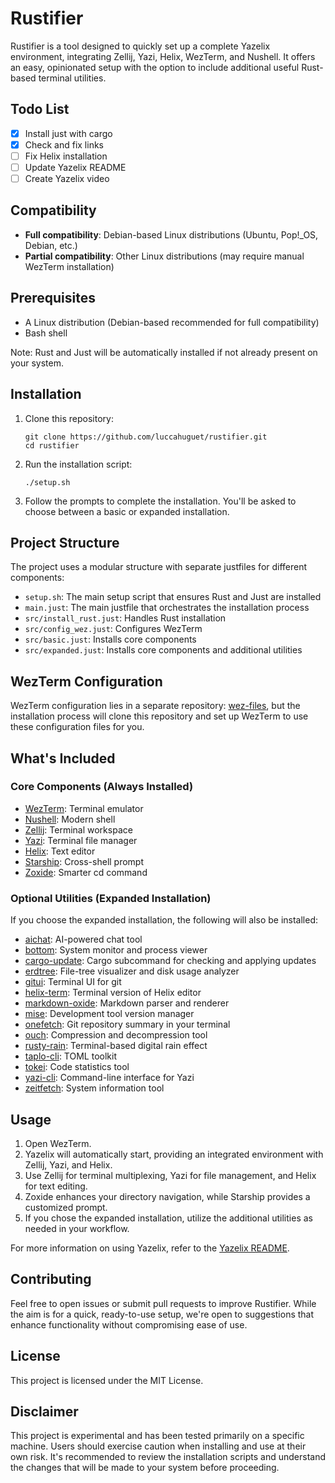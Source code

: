 # Rustifier

Rustifier is a tool designed to quickly set up a complete Yazelix environment, integrating Zellij, Yazi, Helix, WezTerm, and Nushell. It offers an easy, opinionated setup with the option to include additional useful Rust-based terminal utilities.

## Todo List

- [x] Install just with cargo
- [x] Check and fix links
- [ ] Fix Helix installation
- [ ] Update Yazelix README
- [ ] Create Yazelix video

## Compatibility

- **Full compatibility**: Debian-based Linux distributions (Ubuntu, Pop!_OS, Debian, etc.)
- **Partial compatibility**: Other Linux distributions (may require manual WezTerm installation)

## Prerequisites

- A Linux distribution (Debian-based recommended for full compatibility)
- Bash shell

Note: Rust and Just will be automatically installed if not already present on your system.

## Installation

1. Clone this repository:
   ```
   git clone https://github.com/luccahuguet/rustifier.git
   cd rustifier
   ```

2. Run the installation script:
   ```
   ./setup.sh
   ```

3. Follow the prompts to complete the installation. You'll be asked to choose between a basic or expanded installation.

## Project Structure

The project uses a modular structure with separate justfiles for different components:

- `setup.sh`: The main setup script that ensures Rust and Just are installed
- `main.just`: The main justfile that orchestrates the installation process
- `src/install_rust.just`: Handles Rust installation
- `src/config_wez.just`: Configures WezTerm
- `src/basic.just`: Installs core components
- `src/expanded.just`: Installs core components and additional utilities

## WezTerm Configuration

WezTerm configuration lies in a separate repository: [wez-files](https://github.com/yourusername/wez-files), but the installation process will clone this repository and set up WezTerm to use these configuration files for you.

## What's Included

### Core Components (Always Installed)
- [WezTerm](https://wezfurlong.org/wezterm/): Terminal emulator
- [Nushell](https://www.nushell.sh/): Modern shell
- [Zellij](https://github.com/zellij-org/zellij): Terminal workspace
- [Yazi](https://github.com/sxyazi/yazi): Terminal file manager
- [Helix](https://helix-editor.com): Text editor
- [Starship](https://starship.rs): Cross-shell prompt
- [Zoxide](https://github.com/ajeetdsouza/zoxide): Smarter cd command

### Optional Utilities (Expanded Installation)
If you choose the expanded installation, the following will also be installed:

- [aichat](https://github.com/sigoden/aichat): AI-powered chat tool
- [bottom](https://github.com/ClementTsang/bottom): System monitor and process viewer
- [cargo-update](https://github.com/nabijaczleweli/cargo-update): Cargo subcommand for checking and applying updates
- [erdtree](https://github.com/solidiquis/erdtree): File-tree visualizer and disk usage analyzer
- [gitui](https://github.com/extrawurst/gitui): Terminal UI for git
- [helix-term](https://github.com/helix-editor/helix): Terminal version of Helix editor
- [markdown-oxide](https://github.com/Feel-ix-343/markdown-oxide): Markdown parser and renderer
- [mise](https://github.com/jdx/mise): Development tool version manager
- [onefetch](https://github.com/o2sh/onefetch): Git repository summary in your terminal
- [ouch](https://github.com/ouch-org/ouch): Compression and decompression tool
- [rusty-rain](https://github.com/cowboy8625/rusty-rain): Terminal-based digital rain effect
- [taplo-cli](https://github.com/tamasfe/taplo): TOML toolkit
- [tokei](https://github.com/XAMPPRocky/tokei): Code statistics tool
- [yazi-cli](https://github.com/sxyazi/yazi): Command-line interface for Yazi
- [zeitfetch](https://github.com/nidnogg/zeitfetch): System information tool

## Usage

1. Open WezTerm.
2. Yazelix will automatically start, providing an integrated environment with Zellij, Yazi, and Helix.
3. Use Zellij for terminal multiplexing, Yazi for file management, and Helix for text editing.
4. Zoxide enhances your directory navigation, while Starship provides a customized prompt.
5. If you chose the expanded installation, utilize the additional utilities as needed in your workflow.

For more information on using Yazelix, refer to the [Yazelix README](https://github.com/luccahuguet/yazelix).

## Contributing

Feel free to open issues or submit pull requests to improve Rustifier. While the aim is for a quick, ready-to-use setup, we're open to suggestions that enhance functionality without compromising ease of use.

## License

This project is licensed under the MIT License.

## Disclaimer

This project is experimental and has been tested primarily on a specific machine. Users should exercise caution when installing and use at their own risk. It's recommended to review the installation scripts and understand the changes that will be made to your system before proceeding.
